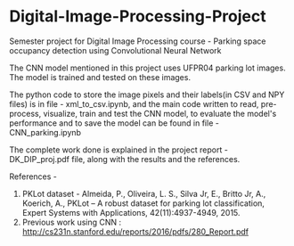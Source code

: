 # Digital-Image-Processing-Project
Semester project for Digital Image Processing course - 
Parking space occupancy detection using Convolutional Neural Network

The CNN model mentioned in this project uses UFPR04 parking lot images. The model is trained and tested on these images.

The python code to store the image pixels and their labels(in CSV and NPY files) is in file - xml_to_csv.ipynb, and the main code written to read, pre-process, visualize, train and test the CNN model, to evaluate the model's performance and to save the model can be found in file - CNN_parking.ipynb

The complete work done is explained in the project report - DK_DIP_proj.pdf file, along with the results and the references.

References - 
1. PKLot dataset - Almeida, P., Oliveira, L. S., Silva Jr, E., Britto Jr, A., Koerich, A., PKLot – A robust dataset for parking lot classification, Expert Systems with Applications, 42(11):4937-4949, 2015. 
2. Previous work using CNN : http://cs231n.stanford.edu/reports/2016/pdfs/280_Report.pdf
